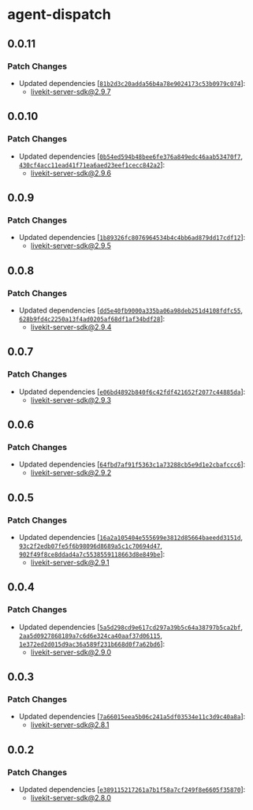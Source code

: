 # agent-dispatch

## 0.0.11

### Patch Changes

- Updated dependencies [[`81b2d3c20adda56b4a78e9024173c53b0979c074`](https://github.com/livekit/node-sdks/commit/81b2d3c20adda56b4a78e9024173c53b0979c074)]:
  - livekit-server-sdk@2.9.7

## 0.0.10

### Patch Changes

- Updated dependencies [[`0b54ed594b48bee6fe376a849edc46aab53470f7`](https://github.com/livekit/node-sdks/commit/0b54ed594b48bee6fe376a849edc46aab53470f7), [`430cf4acc11ead41f71ea6aed23eef1cecc842a2`](https://github.com/livekit/node-sdks/commit/430cf4acc11ead41f71ea6aed23eef1cecc842a2)]:
  - livekit-server-sdk@2.9.6

## 0.0.9

### Patch Changes

- Updated dependencies [[`1b89326fc8076964534b4c4bb6ad879dd17cdf12`](https://github.com/livekit/node-sdks/commit/1b89326fc8076964534b4c4bb6ad879dd17cdf12)]:
  - livekit-server-sdk@2.9.5

## 0.0.8

### Patch Changes

- Updated dependencies [[`dd5e40fb9000a335ba06a98deb251d4108fdfc55`](https://github.com/livekit/node-sdks/commit/dd5e40fb9000a335ba06a98deb251d4108fdfc55), [`628b9fd4c2250a13f4ad0205af68df1af34bdf28`](https://github.com/livekit/node-sdks/commit/628b9fd4c2250a13f4ad0205af68df1af34bdf28)]:
  - livekit-server-sdk@2.9.4

## 0.0.7

### Patch Changes

- Updated dependencies [[`e06bd4892b840f6c42fdf421652f2077c44885da`](https://github.com/livekit/node-sdks/commit/e06bd4892b840f6c42fdf421652f2077c44885da)]:
  - livekit-server-sdk@2.9.3

## 0.0.6

### Patch Changes

- Updated dependencies [[`64fbd7af91f5363c1a73288cb5e9d1e2cbafccc6`](https://github.com/livekit/node-sdks/commit/64fbd7af91f5363c1a73288cb5e9d1e2cbafccc6)]:
  - livekit-server-sdk@2.9.2

## 0.0.5

### Patch Changes

- Updated dependencies [[`16a2a105404e555699e3812d85664baeedd3151d`](https://github.com/livekit/node-sdks/commit/16a2a105404e555699e3812d85664baeedd3151d), [`93c2f2edb07fe5f6b98096d8689a5c1c70694d47`](https://github.com/livekit/node-sdks/commit/93c2f2edb07fe5f6b98096d8689a5c1c70694d47), [`902f49f8ce8ddad4a7c5538559118663d8e849be`](https://github.com/livekit/node-sdks/commit/902f49f8ce8ddad4a7c5538559118663d8e849be)]:
  - livekit-server-sdk@2.9.1

## 0.0.4

### Patch Changes

- Updated dependencies [[`5a5d298cd9e617cd297a39b5c64a38797b5ca2bf`](https://github.com/livekit/node-sdks/commit/5a5d298cd9e617cd297a39b5c64a38797b5ca2bf), [`2aa5d0927868189a7c6d6e324ca40aaf37d06115`](https://github.com/livekit/node-sdks/commit/2aa5d0927868189a7c6d6e324ca40aaf37d06115), [`1e372ed2d015d9ac36a589f231b668d0f7a62bd6`](https://github.com/livekit/node-sdks/commit/1e372ed2d015d9ac36a589f231b668d0f7a62bd6)]:
  - livekit-server-sdk@2.9.0

## 0.0.3

### Patch Changes

- Updated dependencies [[`7a66015eea5b06c241a5df03534e11c3d9c40a8a`](https://github.com/livekit/node-sdks/commit/7a66015eea5b06c241a5df03534e11c3d9c40a8a)]:
  - livekit-server-sdk@2.8.1

## 0.0.2

### Patch Changes

- Updated dependencies [[`e389115217261a7b1f58a7cf249f8e6605f35870`](https://github.com/livekit/node-sdks/commit/e389115217261a7b1f58a7cf249f8e6605f35870)]:
  - livekit-server-sdk@2.8.0
